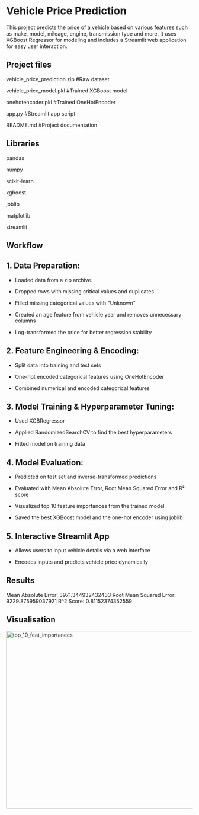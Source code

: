 # Vehicle Price Prediction


This project predicts the price of a vehicle based on various features such as make, model, mileage, engine, transmission type and more. It uses XGBoost Regressor for modeling and includes a Streamlit web application for easy user interaction.


## Project files

vehicle_price_prediction.zip	                  #Raw dataset

vehicle_price_model.pkl	                        #Trained XGBoost model

onehotencoder.pkl	                              #Trained OneHotEncoder

app.py	                                        #Streamlit app script

README.md	                                      #Project documentation



## Libraries

pandas

numpy

scikit-learn

xgboost

joblib

matplotlib

streamlit


## Workflow

## 1. Data Preparation:

- Loaded data from a zip archive.

- Dropped rows with missing critical values and duplicates.

- Filled missing categorical values with "Unknown"

- Created an age feature from vehicle year and removes unnecessary columns

- Log-transformed the price for better regression stability

## 2. Feature Engineering & Encoding:

- Split data into training and test sets

- One-hot encoded categorical features using OneHotEncoder

- Combined numerical and encoded categorical features

## 3. Model Training & Hyperparameter Tuning:

- Used XGBRegressor

- Applied RandomizedSearchCV to find the best hyperparameters

- Fitted model on training data

## 4. Model Evaluation:

- Predicted on test set and inverse-transformed predictions

- Evaluated with Mean Absolute Error, Root Mean Squared Error and R² score

- Visualized top 10 feature importances from the trained model

- Saved the best XGBoost model and the one-hot encoder using joblib

## 5. Interactive Streamlit App

- Allows users to input vehicle details via a web interface

- Encodes inputs and predicts vehicle price dynamically


## Results

Mean Absolute Error: 3971.344932432433
Root Mean Squared Error: 9229.875959037921
R^2 Score: 0.81152374352559

## Visualisation

<img width="640" height="480" alt="top_10_feat_importances" src="https://github.com/user-attachments/assets/5fb0ef45-0acc-4447-9a81-cb5b0e12e7a5" />
